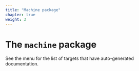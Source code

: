 ```yaml
---
title: "Machine package"
chapter: true
weight: 3
---
```


# The `machine` package

See the menu for the list of targets that have auto-generated documentation.
